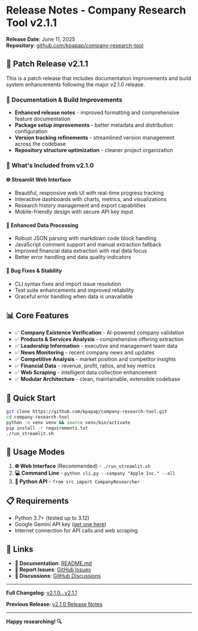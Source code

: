 # Release Notes - Company Research Tool v2.1.1

**Release Date**: June 11, 2025  
**Repository**: [github.com/kpapap/company-research-tool](https://github.com/kpapap/company-research-tool)

## 🔧 **Patch Release v2.1.1**

This is a patch release that includes documentation improvements and build system enhancements following the major v2.1.0 release.

### 📝 **Documentation & Build Improvements**

- **Enhanced release notes** - improved formatting and comprehensive feature documentation
- **Package setup improvements** - better metadata and distribution configuration
- **Version tracking refinements** - streamlined version management across the codebase
- **Repository structure optimization** - cleaner project organization

### 🎯 **What's Included from v2.1.0**

#### 🌐 **Streamlit Web Interface**
- Beautiful, responsive web UI with real-time progress tracking
- Interactive dashboards with charts, metrics, and visualizations
- Research history management and export capabilities
- Mobile-friendly design with secure API key input

#### 🔧 **Enhanced Data Processing**
- Robust JSON parsing with markdown code block handling
- JavaScript comment support and manual extraction fallback
- Improved financial data extraction with real data focus
- Better error handling and data quality indicators

#### 🐛 **Bug Fixes & Stability**
- CLI syntax fixes and import issue resolution
- Test suite enhancements and improved reliability
- Graceful error handling when data is unavailable

## 📊 **Core Features**

- ✅ **Company Existence Verification** - AI-powered company validation
- ✅ **Products & Services Analysis** - comprehensive offering extraction
- ✅ **Leadership Information** - executive and management team data
- ✅ **News Monitoring** - recent company news and updates
- ✅ **Competitive Analysis** - market position and competitor insights
- ✅ **Financial Data** - revenue, profit, ratios, and key metrics
- ✅ **Web Scraping** - intelligent data collection enhancement
- ✅ **Modular Architecture** - clean, maintainable, extensible codebase

## 🚀 **Quick Start**

```bash
git clone https://github.com/kpapap/company-research-tool.git
cd company-research-tool
python -m venv venv && source venv/bin/activate
pip install -r requirements.txt
./run_streamlit.sh
```

## 🎯 **Usage Modes**

1. **🌐 Web Interface** (Recommended) - `./run_streamlit.sh`
2. **💻 Command Line** - `python cli.py --company "Apple Inc." --all`
3. **📝 Python API** - `from src import CompanyResearcher`

## 📋 **Requirements**

- Python 3.7+ (tested up to 3.12)
- Google Gemini API key ([get one here](https://ai.google.dev/))
- Internet connection for API calls and web scraping

## 🔗 **Links**

- **📖 Documentation**: [README.md](https://github.com/kpapap/company-research-tool#readme)
- **🐛 Report Issues**: [GitHub Issues](https://github.com/kpapap/company-research-tool/issues)
- **💬 Discussions**: [GitHub Discussions](https://github.com/kpapap/company-research-tool/discussions)

---

**Full Changelog**: [v2.1.0...v2.1.1](https://github.com/kpapap/company-research-tool/compare/v2.1.0...v2.1.1)

**Previous Release**: [v2.1.0 Release Notes](https://github.com/kpapap/company-research-tool/releases/tag/v2.1.0)

---

**Happy researching! 🔍**
